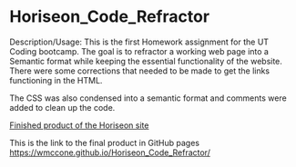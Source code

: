# Horiseon_Code_Refractor

Description/Usage:
This is the first Homework assignment for the UT Coding bootcamp. The goal is to refractor a working web page into a Semantic format while keeping the essential functionality of the website. There were some corrections that needed to be made to get the links functioning in the HTML.

The CSS was also condensed into a semantic format and comments were added to clean up the code.

[Finished product of the Horiseon site](assets\images\screenshot-wmccone.github.io-2020.12.17-20_12_52.png)

This is the link to the final product in GitHub pages <https://wmccone.github.io/Horiseon_Code_Refractor/>